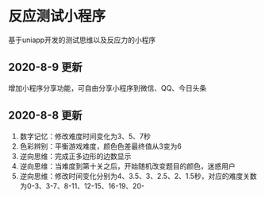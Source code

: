 # 反应测试小程序
基于uniapp开发的测试思维以及反应力的小程序

## 2020-8-9  更新
增加小程序分享功能，可自由分享小程序到微信、QQ、今日头条


## 2020-8-8  更新
1. 数字记忆：修改难度时间变化为3、5、7秒
2. 色彩辨别：平衡游戏难度，颜色色差最终值从3变为6
3. 逆向思维：完成正多边形的边数显示
4. 逆向思维：当难度到第十关之后，开始随机改变题目的颜色，迷惑用户
5. 逆向思维：修改时间变化分别为4、3.5、3、2.5、2、1.5秒，对应的难度关数为0-3、3-7、8-11、12-15、16-19、20-
